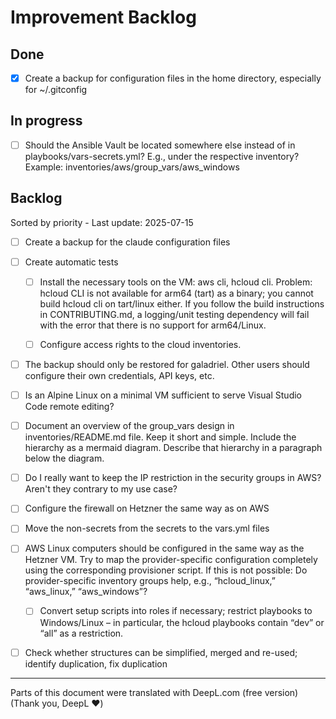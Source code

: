 # Improvement Backlog

## Done

- [x] Create a backup for configuration files in the home directory, especially for ~/.gitconfig

## In progress

- [ ] Should the Ansible Vault be located somewhere else instead of in playbooks/vars-secrets.yml? E.g., under the respective inventory? Example: inventories/aws/group_vars/aws_windows

## Backlog

Sorted by priority - Last update: 2025-07-15

- [ ] Create a backup for the claude configuration files

- [ ] Create automatic tests

  - [ ] Install the necessary tools on the VM: aws cli, hcloud cli. Problem: hcloud CLI is not available for arm64 (tart) as a binary; you cannot build hcloud cli on tart/linux either. If you follow the build instructions in CONTRIBUTING.md, a logging/unit testing dependency will fail with the error that there is no support for arm64/Linux.

  - [ ] Configure access rights to the cloud inventories.

- [ ] The backup should only be restored for galadriel. Other users should configure their own credentials, API keys, etc.

- [ ] Is an Alpine Linux on a minimal VM sufficient to serve Visual Studio Code remote editing?

- [ ] Document an overview of the group_vars design in inventories/README.md file. Keep it short and simple. Include the hierarchy as a mermaid diagram. Describe that hierarchy in a paragraph below the diagram.

- [ ] Do I really want to keep the IP restriction in the security groups in AWS? Aren't they contrary to my use case?

- [ ] Configure the firewall on Hetzner the same way as on AWS

- [ ] Move the non-secrets from the secrets to the vars.yml files

- [ ] AWS Linux computers should be configured in the same way as the Hetzner VM. Try to map the provider-specific configuration completely using the corresponding provisioner script. If this is not possible: Do provider-specific inventory groups help, e.g., “hcloud_linux,” “aws_linux,” “aws_windows”?
  - [ ] Convert setup scripts into roles if necessary; restrict playbooks to Windows/Linux – in particular, the hcloud playbooks contain “dev” or “all” as a restriction.

- [ ] Check whether structures can be simplified, merged and re-used; identify duplication, fix duplication

---

Parts of this document were translated with DeepL.com (free version) (Thank you, DeepL ❤️)